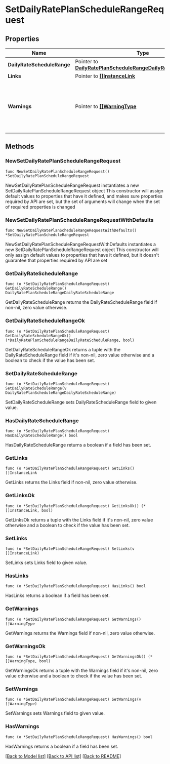 # SetDailyRatePlanScheduleRangeRequest

## Properties

Name | Type | Description | Notes
------------ | ------------- | ------------- | -------------
**DailyRateScheduleRange** | Pointer to [**DailyRatePlanScheduleRangeDailyRateScheduleRange**](DailyRatePlanScheduleRangeDailyRateScheduleRange.md) |  | [optional] 
**Links** | Pointer to [**[]InstanceLink**](InstanceLink.md) |  | [optional] 
**Warnings** | Pointer to [**[]WarningType**](WarningType.md) | Used in conjunction with the Success element to define a business error. | [optional] 

## Methods

### NewSetDailyRatePlanScheduleRangeRequest

`func NewSetDailyRatePlanScheduleRangeRequest() *SetDailyRatePlanScheduleRangeRequest`

NewSetDailyRatePlanScheduleRangeRequest instantiates a new SetDailyRatePlanScheduleRangeRequest object
This constructor will assign default values to properties that have it defined,
and makes sure properties required by API are set, but the set of arguments
will change when the set of required properties is changed

### NewSetDailyRatePlanScheduleRangeRequestWithDefaults

`func NewSetDailyRatePlanScheduleRangeRequestWithDefaults() *SetDailyRatePlanScheduleRangeRequest`

NewSetDailyRatePlanScheduleRangeRequestWithDefaults instantiates a new SetDailyRatePlanScheduleRangeRequest object
This constructor will only assign default values to properties that have it defined,
but it doesn't guarantee that properties required by API are set

### GetDailyRateScheduleRange

`func (o *SetDailyRatePlanScheduleRangeRequest) GetDailyRateScheduleRange() DailyRatePlanScheduleRangeDailyRateScheduleRange`

GetDailyRateScheduleRange returns the DailyRateScheduleRange field if non-nil, zero value otherwise.

### GetDailyRateScheduleRangeOk

`func (o *SetDailyRatePlanScheduleRangeRequest) GetDailyRateScheduleRangeOk() (*DailyRatePlanScheduleRangeDailyRateScheduleRange, bool)`

GetDailyRateScheduleRangeOk returns a tuple with the DailyRateScheduleRange field if it's non-nil, zero value otherwise
and a boolean to check if the value has been set.

### SetDailyRateScheduleRange

`func (o *SetDailyRatePlanScheduleRangeRequest) SetDailyRateScheduleRange(v DailyRatePlanScheduleRangeDailyRateScheduleRange)`

SetDailyRateScheduleRange sets DailyRateScheduleRange field to given value.

### HasDailyRateScheduleRange

`func (o *SetDailyRatePlanScheduleRangeRequest) HasDailyRateScheduleRange() bool`

HasDailyRateScheduleRange returns a boolean if a field has been set.

### GetLinks

`func (o *SetDailyRatePlanScheduleRangeRequest) GetLinks() []InstanceLink`

GetLinks returns the Links field if non-nil, zero value otherwise.

### GetLinksOk

`func (o *SetDailyRatePlanScheduleRangeRequest) GetLinksOk() (*[]InstanceLink, bool)`

GetLinksOk returns a tuple with the Links field if it's non-nil, zero value otherwise
and a boolean to check if the value has been set.

### SetLinks

`func (o *SetDailyRatePlanScheduleRangeRequest) SetLinks(v []InstanceLink)`

SetLinks sets Links field to given value.

### HasLinks

`func (o *SetDailyRatePlanScheduleRangeRequest) HasLinks() bool`

HasLinks returns a boolean if a field has been set.

### GetWarnings

`func (o *SetDailyRatePlanScheduleRangeRequest) GetWarnings() []WarningType`

GetWarnings returns the Warnings field if non-nil, zero value otherwise.

### GetWarningsOk

`func (o *SetDailyRatePlanScheduleRangeRequest) GetWarningsOk() (*[]WarningType, bool)`

GetWarningsOk returns a tuple with the Warnings field if it's non-nil, zero value otherwise
and a boolean to check if the value has been set.

### SetWarnings

`func (o *SetDailyRatePlanScheduleRangeRequest) SetWarnings(v []WarningType)`

SetWarnings sets Warnings field to given value.

### HasWarnings

`func (o *SetDailyRatePlanScheduleRangeRequest) HasWarnings() bool`

HasWarnings returns a boolean if a field has been set.


[[Back to Model list]](../README.md#documentation-for-models) [[Back to API list]](../README.md#documentation-for-api-endpoints) [[Back to README]](../README.md)


